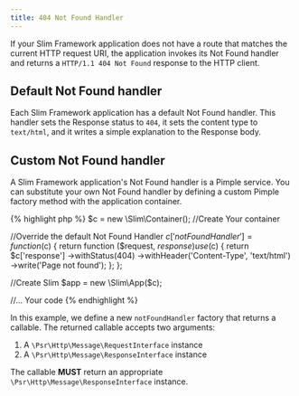 ```yaml
---
title: 404 Not Found Handler
---
```


If your Slim Framework application does not have a route that matches the current HTTP request URI, the application invokes its Not Found handler and returns a `HTTP/1.1 404 Not Found` response to the HTTP client.

## Default Not Found handler

Each Slim Framework application has a default Not Found handler. This handler sets the Response status to `404`, it sets the content type to `text/html`, and it writes a simple explanation to the Response body.

## Custom Not Found handler

A Slim Framework application's Not Found handler is a Pimple service. You can substitute your own Not Found handler by defining a custom Pimple factory method with the application container.

{% highlight php %}
$c = new \Slim\Container(); //Create Your container

//Override the default Not Found Handler
$c['notFoundHandler'] = function ($c) {
    return function ($request, $response) use ($c) {
        return $c['response']
            ->withStatus(404)
            ->withHeader('Content-Type', 'text/html')
            ->write('Page not found');
    };
};

//Create Slim
$app = new \Slim\App($c);

//... Your code
{% endhighlight %}

In this example, we define a new `notFoundHandler` factory that returns a callable. The returned callable accepts two arguments:

1. A `\Psr\Http\Message\RequestInterface` instance
2. A `\Psr\Http\Message\ResponseInterface` instance

The callable **MUST** return an appropriate `\Psr\Http\Message\ResponseInterface` instance.
